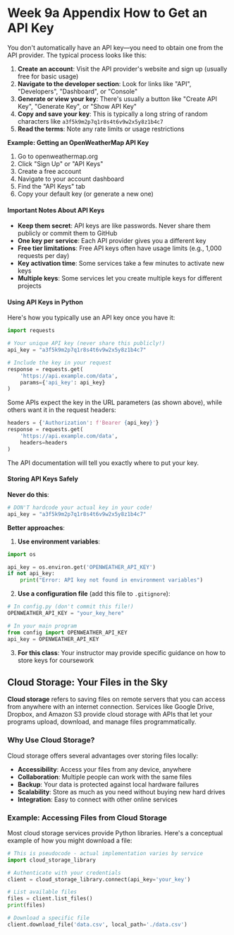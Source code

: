 # Week 9a Appendix How to Get an API Key

You don't automatically have an API key—you need to obtain one from the API provider. The typical process looks like this:

1. **Create an account**: Visit the API provider's website and sign up (usually free for basic usage)
2. **Navigate to the developer section**: Look for links like "API", "Developers", "Dashboard", or "Console"
3. **Generate or view your key**: There's usually a button like "Create API Key", "Generate Key", or "Show API Key"
4. **Copy and save your key**: This is typically a long string of random characters like `a3f5k9m2p7q1r8s4t6v9w2x5y8z1b4c7`
5. **Read the terms**: Note any rate limits or usage restrictions

**Example: Getting an OpenWeatherMap API Key**
1. Go to openweathermap.org
2. Click "Sign Up" or "API Keys"
3. Create a free account
4. Navigate to your account dashboard
5. Find the "API Keys" tab
6. Copy your default key (or generate a new one)

#### Important Notes About API Keys

- **Keep them secret**: API keys are like passwords. Never share them publicly or commit them to GitHub
- **One key per service**: Each API provider gives you a different key
- **Free tier limitations**: Free API keys often have usage limits (e.g., 1,000 requests per day)
- **Key activation time**: Some services take a few minutes to activate new keys
- **Multiple keys**: Some services let you create multiple keys for different projects

#### Using API Keys in Python

Here's how you typically use an API key once you have it:

```python
import requests

# Your unique API key (never share this publicly!)
api_key = "a3f5k9m2p7q1r8s4t6v9w2x5y8z1b4c7"

# Include the key in your request
response = requests.get(
    'https://api.example.com/data',
    params={'api_key': api_key}
)
```

Some APIs expect the key in the URL parameters (as shown above), while others want it in the request headers:

```python
headers = {'Authorization': f'Bearer {api_key}'}
response = requests.get(
    'https://api.example.com/data',
    headers=headers
)
```

The API documentation will tell you exactly where to put your key.

#### Storing API Keys Safely

**Never do this**:
```python
# DON'T hardcode your actual key in your code!
api_key = "a3f5k9m2p7q1r8s4t6v9w2x5y8z1b4c7"
```

**Better approaches**:

1. **Use environment variables**:
```python
import os

api_key = os.environ.get('OPENWEATHER_API_KEY')
if not api_key:
    print("Error: API key not found in environment variables")
```

2. **Use a configuration file** (add this file to `.gitignore`):
```python
# In config.py (don't commit this file!)
OPENWEATHER_API_KEY = "your_key_here"

# In your main program
from config import OPENWEATHER_API_KEY
api_key = OPENWEATHER_API_KEY
```

3. **For this class**: Your instructor may provide specific guidance on how to store keys for coursework

## Cloud Storage: Your Files in the Sky

**Cloud storage** refers to saving files on remote servers that you can access from anywhere with an internet connection. Services like Google Drive, Dropbox, and Amazon S3 provide cloud storage with APIs that let your programs upload, download, and manage files programmatically.

### Why Use Cloud Storage?

Cloud storage offers several advantages over storing files locally:

- **Accessibility**: Access your files from any device, anywhere
- **Collaboration**: Multiple people can work with the same files
- **Backup**: Your data is protected against local hardware failures
- **Scalability**: Store as much as you need without buying new hard drives
- **Integration**: Easy to connect with other online services

### Example: Accessing Files from Cloud Storage

Most cloud storage services provide Python libraries. Here's a conceptual example of how you might download a file:

```python
# This is pseudocode - actual implementation varies by service
import cloud_storage_library

# Authenticate with your credentials
client = cloud_storage_library.connect(api_key='your_key')

# List available files
files = client.list_files()
print(files)

# Download a specific file
client.download_file('data.csv', local_path='./data.csv')

```

